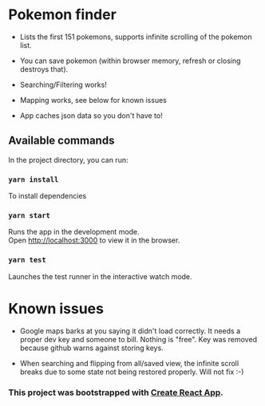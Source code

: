 # Pokemon finder

* Lists the first 151 pokemons, supports infinite scrolling of the pokemon list.

* You can save pokemon (within browser memory, refresh or closing destroys that).

* Searching/Filtering works!

* Mapping works, see below for known issues

* App caches json data so you don't have to!

## Available commands

In the project directory, you can run:

### `yarn install`

To install dependencies

### `yarn start`

Runs the app in the development mode.<br />
Open [http://localhost:3000](http://localhost:3000) to view it in the browser.

### `yarn test`

Launches the test runner in the interactive watch mode.<br />

# Known issues

* Google maps barks at you saying it didn't load correctly. It needs a proper dev key and someone to bill. Nothing is "free". Key was removed because github warns against storing keys.

* When searching and flipping from all/saved view, the infinite scroll breaks due to some state not being restored properly. Will not fix :-)

### This project was bootstrapped with [Create React App](https://github.com/facebook/create-react-app).
